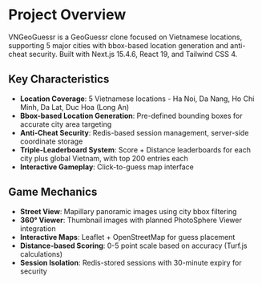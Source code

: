 # Project Overview

VNGeoGuessr is a GeoGuessr clone focused on Vietnamese locations, supporting 5 major cities with bbox-based location generation and anti-cheat security. Built with Next.js 15.4.6, React 19, and Tailwind CSS 4.

## Key Characteristics

- **Location Coverage**: 5 Vietnamese locations - Ha Noi, Da Nang, Ho Chi Minh, Da Lat, Duc Hoa (Long An)
- **Bbox-based Location Generation**: Pre-defined bounding boxes for accurate city area targeting
- **Anti-Cheat Security**: Redis-based session management, server-side coordinate storage
- **Triple-Leaderboard System**: Score + Distance leaderboards for each city plus global Vietnam, with top 200 entries each
- **Interactive Gameplay**: Click-to-guess map interface

## Game Mechanics

- **Street View**: Mapillary panoramic images using city bbox filtering
- **360° Viewer**: Thumbnail images with planned PhotoSphere Viewer integration
- **Interactive Maps**: Leaflet + OpenStreetMap for guess placement
- **Distance-based Scoring**: 0-5 point scale based on accuracy (Turf.js calculations)
- **Session Isolation**: Redis-stored sessions with 30-minute expiry for security
